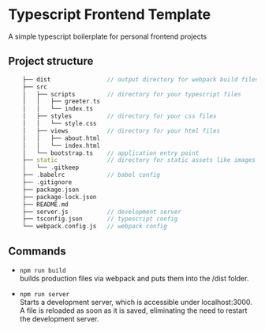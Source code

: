 # Typescript Frontend Template

A simple typescript boilerplate for personal frontend projects

## Project structure
```c++
    ├── dist                // output directory for webpack build files
    ├── src
    │   ├── scripts         // directory for your typescript files
    │   │   ├── greeter.ts
    │   │   └── index.ts
    │   ├── styles          // directory for your css files
    │   │   └── style.css
    │   ├── views           // directory for your html files
    │   │   ├── about.html
    │   │   └── index.html
    │   └── bootstrap.ts    // application entry point
    ├── static              // directory for static assets like images
    │   └── .gitkeep
    ├── .babelrc            // babel config
    ├── .gitignore
    ├── package.json        
    ├── package-lock.json
    ├── README.md
    ├── server.js           // development server
    ├── tsconfig.json       // typescript config
    └── webpack.config.js   // webpack config
```

## Commands

* `npm run build`  
  builds production files via webpack and puts them into the /dist folder.  

* `npm run server`  
  Starts a development server, which is accessible under localhost:3000. A file is reloaded as soon as it is saved, eliminating the need to restart the development server.  

